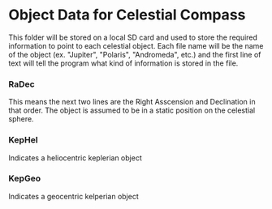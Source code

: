 # Object Data for Celestial Compass
This folder will be stored on a local SD card and used to store the required information to point to each celestial object. Each file name will be the name of the object (ex. "Jupiter", "Polaris", "Andromeda", etc.) and the first line of text will tell the program what kind of information is stored in the file.

### RaDec
This means the next two lines are the Right Asscension and Declination in that order. The object is assumed to be in a static position on the celestial sphere.

### KepHel
Indicates a heliocentric keplerian object

### KepGeo
Indicates a geocentric kelperian object
